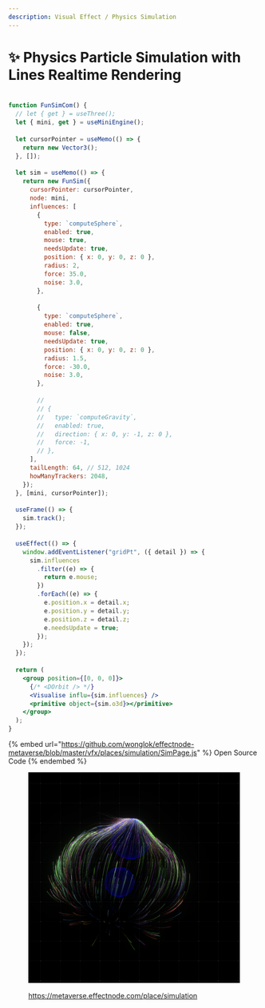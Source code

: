 ```yaml
---
description: Visual Effect / Physics Simulation
---
```


# ✨ Physics Particle Simulation with Lines Realtime Rendering

```jsx

function FunSimCom() {
  // let { get } = useThree();
  let { mini, get } = useMiniEngine();

  let cursorPointer = useMemo(() => {
    return new Vector3();
  }, []);

  let sim = useMemo(() => {
    return new FunSim({
      cursorPointer: cursorPointer,
      node: mini,
      influences: [
        {
          type: `computeSphere`,
          enabled: true,
          mouse: true,
          needsUpdate: true,
          position: { x: 0, y: 0, z: 0 },
          radius: 2,
          force: 35.0,
          noise: 3.0,
        },

        {
          type: `computeSphere`,
          enabled: true,
          mouse: false,
          needsUpdate: true,
          position: { x: 0, y: 0, z: 0 },
          radius: 1.5,
          force: -30.0,
          noise: 3.0,
        },

        //
        // {
        //   type: `computeGravity`,
        //   enabled: true,
        //   direction: { x: 0, y: -1, z: 0 },
        //   force: -1,
        // },
      ],
      tailLength: 64, // 512, 1024
      howManyTrackers: 2048,
    });
  }, [mini, cursorPointer]);

  useFrame(() => {
    sim.track();
  });

  useEffect(() => {
    window.addEventListener("gridPt", ({ detail }) => {
      sim.influences
        .filter((e) => {
          return e.mouse;
        })
        .forEach((e) => {
          e.position.x = detail.x;
          e.position.y = detail.y;
          e.position.z = detail.z;
          e.needsUpdate = true;
        });
    });
  });

  return (
    <group position={[0, 0, 0]}>
      {/* <DOrbit /> */}
      <Visualise influ={sim.influences} />
      <primitive object={sim.o3d}></primitive>
    </group>
  );
}
```

{% embed url="https://github.com/wonglok/effectnode-metaverse/blob/master/vfx/places/simulation/SimPage.js" %}
Open Source Code
{% endembed %}

<figure><img src=".gitbook/assets/image (1).png" alt=""><figcaption><p><a href="https://metaverse.effectnode.com/place/simulation">https://metaverse.effectnode.com/place/simulation</a></p></figcaption></figure>

